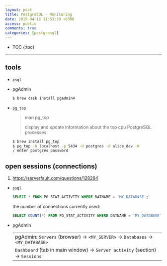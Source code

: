 ```yaml
---
layout: post
title: PostgreSQL - Monitoring
date: 2019-04-18 11:53:30 +0300
access: public
comments: true
categories: [postgresql]
---
```


<!-- @format -->

<!-- more -->

<!-- prettier-ignore -->
* TOC
{:toc}
<hr>

## tools

- `psql`
- pgAdmin

  ```sh
  $ brew cask install pgadmin4
  ```

- `pg_top`

  > man pg_top
  >
  > display and update information about the top cpu PostgreSQL processes

  ```sh
  $ brew install pg_top
  $ pg_top -h localhost -p 5434 -U postgres -d alice_dev -W
  / enter postgres password
  ```

## open sessions (connections)

1. <https://serverfault.com/questions/128284>

- `psql`

  ```sql
  SELECT * FROM PG_STAT_ACTIVITY WHERE DATNAME = 'MY_DATABASE';
  ```

  the number of connections currently used:

  ```sql
  SELECT COUNT(*) FROM PG_STAT_ACTIVITY WHERE DATNAME = 'MY_DATABASE';
  ```

- pgAdmin

  |                                                                              |
  | ---------------------------------------------------------------------------- |
  | pgAdmin: `Servers` (browser) → `<MY_SERVER>` → `Databases` → `<MY_DATABASE>` |
  | `Dashboard` (tab in main window) → `Server activity` (section) → `Sessions`  |
